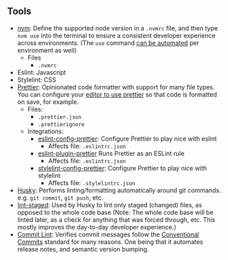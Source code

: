 ## Tools

- [nvm](https://github.com/nvm-sh/nvm): Define the supported node version in a `.nvmrc` file, and then type `nvm use` into the terminal to ensure a consistent developer experience across environments. (The `use` command [can be automated](https://github.com/nvm-sh/nvm#automatically-call-nvm-use) per environment as well)
  - Files
    - `.nvmrc`
- Eslint: Javascript
- Stylelint: CSS
- [Prettier](https://prettier.io/docs/en/index.html): Opinionated code formatter with support for many file types. You can configure your [editor to use prettier](https://prettier.io/docs/en/editors.html) so that code is formatted on save, for example.
  - Files:
    - `.prettier.json`
    - `.prettierignore`
  - Integrations:
    - [eslint-config-prettier](https://github.com/prettier/eslint-config-prettier): Configure Prettier to play nice with eslint
      - Affects file: `.eslintrc.json`
    - [eslint-plugin-prettier](https://github.com/prettier/eslint-plugin-prettier) Runs Prettier as an ESLint rule
      - Affects file: `.eslintrc.json`
    - [stylelint-config-prettier](https://github.com/prettier/stylelint-config-prettier): Configure Prettier to play nice with stylelint
      - Affects file: `.stylelintrc.json`
- [Husky](https://github.com/typicode/husky): Performs linting/formatting automatically around git commands. e.g. `git commit`, `git push`, etc.
- [lint-staged](https://github.com/okonet/lint-staged): Used by Husky to lint only staged (changed) files, as opposed to the whole code base (Note: The whole code base will be linted later, as a check for anything that was forced through, etc. This mostly improves the day-to-day developer experience.)
- [Commit Lint](https://commitlint.js.org/#/): Verifies commit messages follow the [Conventional Commits](https://www.conventionalcommits.org/en/v1.0.0/) standard for many reasons. One being that it automates release notes, and semantic version bumping.
